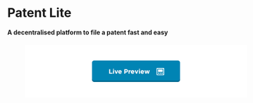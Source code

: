 # Patent Lite

<div style = "text-align:center; display:inline;">
<h4 style = "display: inline;">A decentralised platform to file a patent fast and easy<h4>
<a href="https://litehai-vtt6wd.azurewebsites.net/applications/10/workflows/10" style = "style = "display: inline;""><img src = "demo.png" style = "position:relative;left:40px;"></image></a>
</div>
